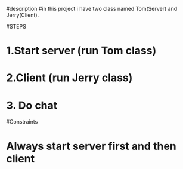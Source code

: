 #description
#in this project i have two class named Tom(Server) and Jerry(Client).


#STEPS
# 1.Start server (run Tom class)
# 2.Client (run Jerry class)
# 3. Do chat

#Constraints
 # Always start server first and then client
